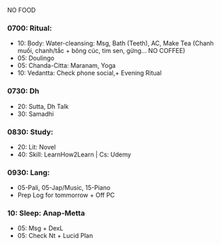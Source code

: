 NO FOOD
### 0700: Ritual:
+ 10: Body: Water-cleansing: Msg, Bath (Teeth), AC, Make Tea (Chanh muối, chanh/tắc + bông cúc, tim sen, gừng... NO COFFEE)
+ 05: Doulingo
+ 05: Chanda-Citta: Maranam, Yoga
+ 10: Vedantta: Check phone social,+ Evening Ritual
### 0730: Dh
+ 20: Sutta, Dh Talk
+ 30: Samadhi
### 0830: Study:
+ 20: Lit: Novel
+ 40: Skill: LearnHow2Learn | Cs: Udemy
### 0930: Lang:
+ 05-Pali, 05-Jap/Music, 15-Piano
+ Prep Log for tommorrow + Off PC
### 10: Sleep: Anap-Metta
+ 05: Msg + DexL
+ 05: Check Nt + Lucid Plan
